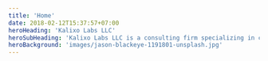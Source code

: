 ```yaml
---
title: 'Home'
date: 2018-02-12T15:37:57+07:00
heroHeading: 'Kalixo Labs LLC'
heroSubHeading: 'Kalixo Labs LLC is a consulting firm specializing in computational materials design, product optimization, data pipelines, wet lab design, and general scientific consulting.'
heroBackground: 'images/jason-blackeye-1191801-unsplash.jpg'
---
```

